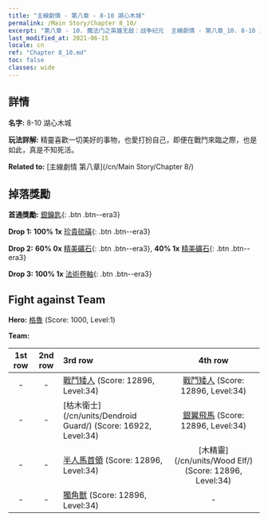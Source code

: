 ```yaml
---
title: "主線劇情 - 第八章 - 8-10 湖心木城"
permalink: /Main Story/Chapter 8_10/
excerpt: "第八章 - 10. 魔法门之英雄无敌：战争纪元  主線劇情 - 第八章_10. 8-10 湖心木城"
last_modified_at: 2021-06-15
locale: cn
ref: "Chapter 8_10.md"
toc: false
classes: wide
---
```


## 詳情

 **名字:** 8-10 湖心木城

 **玩法詳解:** 精靈喜歡一切美好的事物，也愛打扮自己，即便在戰鬥來臨之際，也是如此，真是不知死活。

 **Related to:** [主線劇情 第八章](/cn/Main Story/Chapter 8/)

## 掉落獎勵

 **首通獎勵:** [銀鑰匙](/cn/Items/con_693/){: .btn .btn--era3}

 **Drop 1:** **100% 1x** [珍貴硫磺](/cn/Items/mat_29/){: .btn .btn--era3}

 **Drop 2:** **60% 0x** [精美礦石](/cn/Items/mat_19/){: .btn .btn--era3}, **40% 1x** [精美礦石](/cn/Items/mat_19/){: .btn .btn--era3}

 **Drop 3:** **100% 1x** [法術卷軸](/cn/Items/con_694/){: .btn .btn--era3}


## Fight against Team
 **Hero:** [格魯](/cn/heroes/Gelu/) (Score: 1000, Level:1)

 **Team:**


  | 1st row | 2nd row | 3rd row | 4th row |
  |:----:|:----:|:----|:----:|
  | - | - | [戰鬥矮人](/cn/units/Dwarf/) (Score: 12896, Level:34)  | [戰鬥矮人](/cn/units/Dwarf/) (Score: 12896, Level:34)  |
  | - | - | [枯木衛士](/cn/units/Dendroid Guard/) (Score: 16922, Level:34)  | [銀翼飛馬](/cn/units/Pegasus/) (Score: 12896, Level:34)  |
  | - | - | [半人馬首領](/cn/units/Centaur/) (Score: 12896, Level:34)  | [木精靈](/cn/units/Wood Elf/) (Score: 12896, Level:34)  |
  | - | - | [獨角獸](/cn/units/Unicorn/) (Score: 12896, Level:34)  | - |


